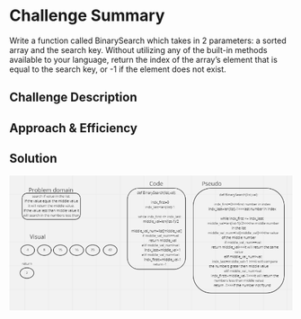 # Challenge Summary
Write a function called BinarySearch which takes in 2 parameters: a sorted array and the search key. Without utilizing any of the built-in methods available to your language, return the index of the array’s element that is equal to the search key, or -1 if the element does not exist.

## Challenge Description
<!-- Description of the challenge -->

## Approach & Efficiency
<!-- What approach did you take? Why? What is the Big O space/time for this approach? -->

## Solution
![](python/img/BinarySearch.PNG)